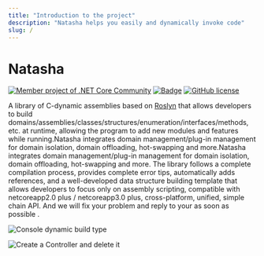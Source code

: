 ```yaml
---
title: "Introduction to the project"
description: "Natasha helps you easily and dynamically invoke code"
slug: /
---
```


# Natasha

[![Member project of .NET Core Community](https://img.shields.io/badge/member%20project%20of-NCC-9e20c9.svg)](https://github.com/dotnetcore) [![Badge](https://img.shields.io/badge/link-996.icu-red.svg)](https://996.icu/#/zh_CN) [![GitHub license](https://img.shields.io/github/license/dotnetcore/natasha.svg)](https://github.com/dotnetcore/Natasha/blob/master/LICENSE)

A library of C-dynamic assemblies based on [Roslyn](https://github.com/dotnet/roslyn) that allows developers to build domains/assemblies/classes/structures/enumeration/interfaces/methods, etc. at runtime, allowing the program to add new modules and features while running.Natasha integrates domain management/plug-in management for domain isolation, domain offloading, hot-swapping and more.Natasha integrates domain management/plug-in management for domain isolation, domain offloading, hot-swapping and more. The library follows a complete compilation process, provides complete error tips, automatically adds references, and a well-developed data structure building template that allows developers to focus only on assembly scripting, compatible with netcoreapp2.0 plus / netcoreapp3.0 plus, cross-platform, unified, simple chain API. And we will fix your problem and reply to your [](https://github.com/dotnetcore/Natasha/issues/new)as soon as possible .

![Console dynamic build type](/images/console.gif)

![Create a Controller and delete it](/images/create_controller_deletion.gif)
